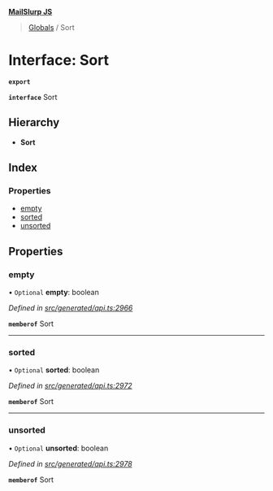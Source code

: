 **[MailSlurp JS](../README.md)**

> [Globals](../README.md) / Sort

# Interface: Sort

**`export`** 

**`interface`** Sort

## Hierarchy

* **Sort**

## Index

### Properties

* [empty](sort.md#empty)
* [sorted](sort.md#sorted)
* [unsorted](sort.md#unsorted)

## Properties

### empty

• `Optional` **empty**: boolean

*Defined in [src/generated/api.ts:2966](https://github.com/mailslurp/mailslurp-client/blob/36fa2ad/src/generated/api.ts#L2966)*

**`memberof`** Sort

___

### sorted

• `Optional` **sorted**: boolean

*Defined in [src/generated/api.ts:2972](https://github.com/mailslurp/mailslurp-client/blob/36fa2ad/src/generated/api.ts#L2972)*

**`memberof`** Sort

___

### unsorted

• `Optional` **unsorted**: boolean

*Defined in [src/generated/api.ts:2978](https://github.com/mailslurp/mailslurp-client/blob/36fa2ad/src/generated/api.ts#L2978)*

**`memberof`** Sort
